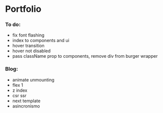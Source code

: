 # Portfolio

### To do:

- fix font flashing
- index to components and ui
- hover transition
- hover not disabled
- pass className prop to components, remove div from burger wrapper

### Blog:

- animate unmounting
- flex 1
- z index
- csr ssr
- next template
- asincronismo
